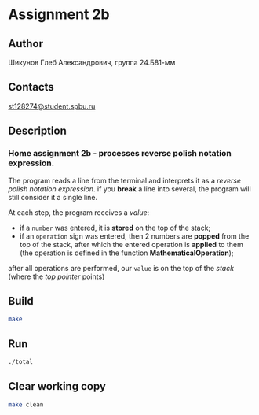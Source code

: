 # Assignment 2b
## Author
Шикунов Глеб Александрович, группа 24.Б81-мм
## Contacts
st128274@student.spbu.ru
## Description
### Home assignment 2b - processes reverse polish notation expression.
The program reads a line from the terminal and interprets it as a _reverse polish notation expression_. if you __break__ a line into several, the program will still consider it a single line.

At each step, the program receives a _value_:
* if a `number` was entered, it is __stored__ on the top of the stack;
* if an `operation` sign was entered, then 2 numbers are __popped__ from the top of the stack, after which the entered operation is __applied__ to them (the operation is defined in the function __MathematicalOperation__);

after all operations are performed, our `value` is on the top of the _stack_ (where the _top pointer_ points)
## Build
```bash
make
```
## Run
```bash
./total
```
## Clear working copy
```bash
make clean
```
